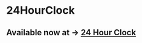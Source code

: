 # 24HourClock

## Available now at -> [24 Hour Clock](https://itscaveman.github.io/24HourClock/)

<br><br>

##  